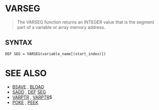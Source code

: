 # VARSEG
> The VARSEG function returns an INTEGER value that is the segment part of a variable or array memory address.

## SYNTAX
`DEF SEG = VARSEG(variable_name[(start_index)])`

# SEE ALSO
* [BSAVE](BSAVE.md) , [BLOAD](BLOAD.md)
* [SADD](SADD.md) , [DEF](DEF.md) [SEG](SEG.md)
* [VARPTR](VARPTR.md) , [VARPTR](VARPTR.md)$
* [POKE](POKE.md) , [PEEK](PEEK.md)

